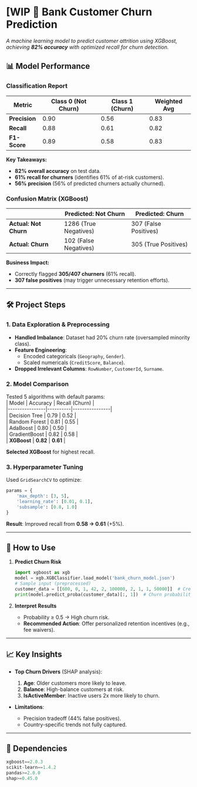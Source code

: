 # [WIP 🏦 Bank Customer Churn Prediction

*A machine learning model to predict customer attrition using XGBoost, achieving **82% accuracy** with optimized recall for churn detection.*

## 📊 Model Performance

### **Classification Report**
| Metric       | Class 0 (Not Churn) | Class 1 (Churn) | Weighted Avg |
|--------------|---------------------|-----------------|--------------|
| **Precision**| 0.90               | 0.56            | 0.83         |
| **Recall**   | 0.88               | 0.61            | 0.82         |
| **F1-Score** | 0.89               | 0.58            | 0.83         |

**Key Takeaways:**  
- **82% overall accuracy** on test data.  
- **61% recall for churners** (identifies 61% of at-risk customers).  
- **56% precision** (56% of predicted churners actually churned).  

### **Confusion Matrix (XGBoost)**
|                | Predicted: Not Churn | Predicted: Churn |
|----------------|-----------------------|------------------|
| **Actual: Not Churn** | 1286 (True Negatives)  | 307 (False Positives) |
| **Actual: Churn**     | 102 (False Negatives)  | 305 (True Positives)  |

**Business Impact:**  
- Correctly flagged **305/407 churners** (61% recall).  
- **307 false positives** (may trigger unnecessary retention efforts).  

---

## 🛠️ Project Steps

### **1. Data Exploration & Preprocessing**
- **Handled Imbalance**: Dataset had 20% churn rate (oversampled minority class).  
- **Feature Engineering**:  
  - Encoded categoricals (`Geography`, `Gender`).  
  - Scaled numericals (`CreditScore`, `Balance`).  
- **Dropped Irrelevant Columns**: `RowNumber`, `CustomerId`, `Surname`.  

### **2. Model Comparison**
Tested 5 algorithms with default params:  
| Model          | Accuracy | Recall (Churn) |  
|----------------|----------|----------------|  
| Decision Tree  | 0.79     | 0.52           |  
| Random Forest  | 0.81     | 0.55           |  
| AdaBoost       | 0.80     | 0.50           |  
| GradientBoost  | 0.82     | 0.58           |  
| **XGBoost**    | **0.82** | **0.61**       |  

**Selected XGBoost** for highest recall.  

### **3. Hyperparameter Tuning**
Used `GridSearchCV` to optimize:  
```python
params = {
    'max_depth': [3, 5],
    'learning_rate': [0.01, 0.1],
    'subsample': [0.8, 1.0]
}
```
**Result**: Improved recall from **0.58 → 0.61** (+5%).  

---

## 🚀 How to Use
1. **Predict Churn Risk**  
   ```python
   import xgboost as xgb
   model = xgb.XGBClassifier.load_model('bank_churn_model.json')
   # Sample input (preprocessed)
   customer_data = [[600, 0, 1, 42, 2, 100000, 2, 1, 1, 50000]]  # CreditScore, Geography, etc.
   print(model.predict_proba(customer_data)[:, 1])  # Churn probability
   ```

2. **Interpret Results**  
   - Probability ≥ 0.5 → High churn risk.  
   - **Recommended Action**: Offer personalized retention incentives (e.g., fee waivers).  

---

## 📈 Key Insights
- **Top Churn Drivers** (SHAP analysis):  
  1. **Age**: Older customers more likely to leave.  
  2. **Balance**: High-balance customers at risk.  
  3. **IsActiveMember**: Inactive users 2x more likely to churn.  

- **Limitations**:  
  - Precision tradeoff (44% false positives).  
  - Country-specific trends not fully captured.  

---

## 🔧 Dependencies
```python
xgboost==2.0.3
scikit-learn==1.4.2
pandas>=2.0.0
shap>=0.45.0
```
